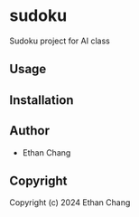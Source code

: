 # sudoku

Sudoku project for AI class

## Usage

## Installation

## Author

* Ethan Chang

## Copyright

Copyright (c) 2024 Ethan Chang

